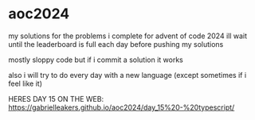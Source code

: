 # aoc2024
my solutions for the problems i complete for advent of code 2024
ill wait until the leaderboard is full each day before pushing my solutions

mostly sloppy code but if i commit a solution it works

also i will try to do every day with a new language (except sometimes if i feel like it)

HERES DAY 15 ON THE WEB: https://gabrielleakers.github.io/aoc2024/day_15%20-%20typescript/
